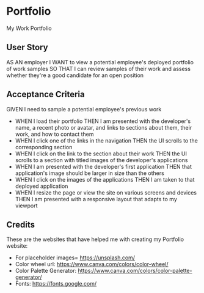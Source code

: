# Portfolio
My Work Portfolio

## User Story

AS AN employer
I WANT to view a potential employee's deployed portfolio of work samples
SO THAT I can review samples of their work and assess whether they're a good candidate for an open position

## Acceptance Criteria

GIVEN I need to sample a potential employee's previous work
* WHEN I load their portfolio
THEN I am presented with the developer's name, a recent photo or avatar, and links to sections about them, their work, and how to contact them
* WHEN I click one of the links in the navigation
THEN the UI scrolls to the corresponding section
* WHEN I click on the link to the section about their work
THEN the UI scrolls to a section with titled images of the developer's applications
* WHEN I am presented with the developer's first application
THEN that application's image should be larger in size than the others
* WHEN I click on the images of the applications
THEN I am taken to that deployed application
* WHEN I resize the page or view the site on various screens and devices
THEN I am presented with a responsive layout that adapts to my viewport


## Credits 
These are the websites that have helped me with creating my Portfolio website:
* For placeholder images= https://unsplash.com/
* Color wheel url: https://www.canva.com/colors/color-wheel/
* Color Palette Generator: https://www.canva.com/colors/color-palette-generator/
* Fonts: https://fonts.google.com/
